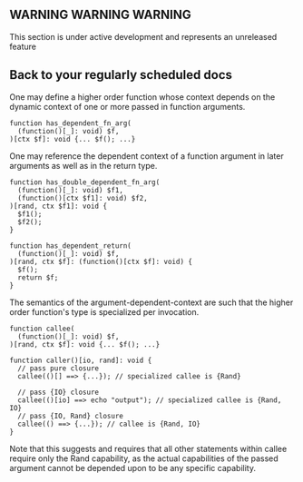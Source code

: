 ## WARNING WARNING WARNING

This section is under active development and represents an unreleased feature

## Back to your regularly scheduled docs

One may define a higher order function whose context depends on the dynamic context of one or more passed in function arguments.

```
function has_dependent_fn_arg(
  (function()[_]: void) $f,
)[ctx $f]: void {... $f(); ...}
```

One may reference the dependent context of a function argument in later arguments as well as in the return type.

```
function has_double_dependent_fn_arg(
  (function()[_]: void) $f1,
  (function()[ctx $f1]: void) $f2,
)[rand, ctx $f1]: void {
  $f1();
  $f2();
}

function has_dependent_return(
  (function()[_]: void) $f,
)[rand, ctx $f]: (function()[ctx $f]: void) {
  $f();
  return $f;
}
```

The semantics of the argument-dependent-context are such that the higher order function's type is specialized per invocation.

```
function callee(
  (function()[_]: void) $f,
)[rand, ctx $f]: void {... $f(); ...}

function caller()[io, rand]: void {
  // pass pure closure
  callee(()[] ==> {...}); // specialized callee is {Rand}

  // pass {IO} closure
  callee(()[io] ==> echo "output"); // specialized callee is {Rand, IO}
  // pass {IO, Rand} closure
  callee(() ==> {...}); // callee is {Rand, IO}
}
```

Note that this suggests and requires that all other statements within callee require only the Rand capability, as the actual capabilities of the passed argument cannot be depended upon to be any specific capability.